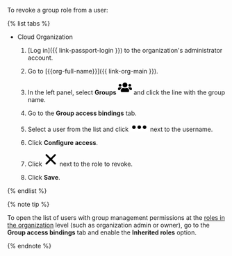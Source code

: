 
To revoke a group role from a user:

{% list tabs %}

- Cloud Organization

   1. [Log in]({{ link-passport-login }}) to the organization's administrator account.

   1. Go to [{{org-full-name}}]({{ link-org-main }}).

   1. In the left panel, select **Groups** ![icon-services](../../_assets/organization/icon-groups.svg) and click the line with the group name.

   1. Go to the **Group access bindings** tab.

   1. Select a user from the list and click ![image](../../_assets/options.svg) next to the username.

   1. Click **Configure access**.

   1. Click ![image](../../_assets/cross.svg) next to the role to revoke.

   1. Click **Save**.

{% endlist %}

{% note tip %}

To open the list of users with group management permissions at the [roles in the organization](../../organization/roles.md) level (such as organization admin or owner), go to the **Group access bindings** tab and enable the **Inherited roles** option.

{% endnote %}
